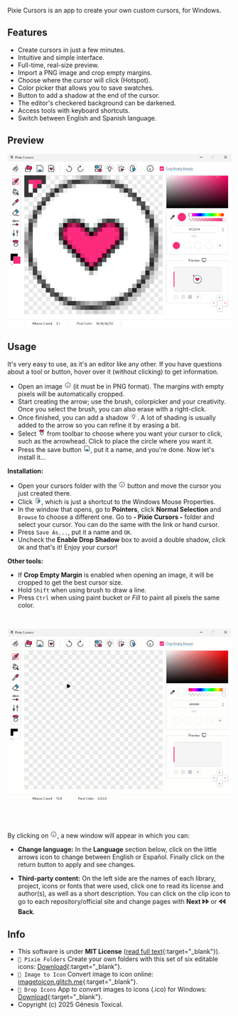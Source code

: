 Pixie Cursors is an app to create your own custom cursors, for Windows.

## Features
* Create cursors in just a few minutes.
* Intuitive and simple interface.
* Full-time, real-size preview.
* Import a PNG image and crop empty margins.
* Choose where the cursor will click (Hotspot).
* Color picker that allows you to save swatches.
* Button to add a shadow at the end of the cursor.
* The editor's checkered background can be darkened.
* Access tools with keyboard shortcuts.
* Switch between English and Spanish language.

## Preview
<picture><img alt="Pixie Cursors create cursors app" src="assets/Pixie-Cursors-App.png"/></picture>

## Usage
It's very easy to use, as it's an editor like any other. If you have questions about a tool or button, hover over it (without clicking) to get information.

- Open an image ![_Open](assets/buttons/_Info.png) (it must be in PNG format). The margins with empty pixels will be automatically cropped.
- Start creating the arrow; use the brush, colorpicker and your creativity. Once you select the brush, you can also erase with a right-click.
- Once finished, you can add a shadow ![_Shadow](assets/buttons/_Shadow.png). A lot of shading is usually added to the arrow so you can refine it by erasing a bit.
- Select ![_Hotspot](assets/buttons/_Hotspot.png) from toolbar to choose where you want your cursor to click, such as the arrowhead. Click to place the circle where you want it.
- Press the save button ![_Save](assets/buttons/_Save.png), put it a name, and you're done. Now let's install it...

**Installation:**
- Open your cursors folder with the ![_CursorsFolder](assets/buttons/_Info.png) button and move the cursor you just created there.
- Click ![_MouseProperties](assets/buttons/_MouseProperties.png), which is just a shortcut to the Windows Mouse Properties.
- In the window that opens, go to **Pointers**, click **Normal Selection** and `Browse` to choose a different one. Go to **- Pixie Cursors -** folder and select your cursor. You can do the same with the link or hand cursor.
- Press `Save As...`, put it a name and `OK`.
- Uncheck the **Enable Drop Shadow** box to avoid a double shadow, click `OK` and that's it! Enjoy your cursor!

**Other tools:**
- If **Crop Empty Margin** is enabled when opening an image, it will be cropped to get the best cursor size.
- Hold `Shift` when using brush to draw a line.
- Press `Ctrl` when using paint bucket or *Fill* to paint all pixels the same color.

<br>

<picture><img src="assets/Pixie-Cursors-Usage.gif"/></picture>

<br></br>

By clicking on ![_Info](assets/buttons/_Info.png), a new window will appear in which you can:

- **Change language:** In the **Language** section below, click on the little arrows icon to change between English or Español. Finally click on the return button to apply and see changes.
     
- **Third-party content:** On the left side are the names of each library, project, icons or fonts that were used, click one to read its license and author(s), as well as a short description. You can click on the clip icon to go to each repository/official site and change pages with **Next 🢖🢖** or **🢔🢔 Back**.

## Info
* This software is under **MIT License** ([read full text](https://github.com/genesistoxical/cystal-folders/blob/master/LICENSE){:target="_blank"}).
* `🤍 Pixie Folders` Create your own folders with this set of six editable icons: [Download](https://genesistoxical.github.io/pixie-folders/){:target="_blank"}.
* `🤍 Image to Icon` Convert image to icon online: [imagetoicon.glitch.me](https://imagetoicon.glitch.me/){:target="_blank"}.
* `🤍 Drop Icons` App to convert images to icons (.ico) for Windows: [Download](https://genesistoxical.github.io/drop-icons/){:target="_blank"}.
* Copyright (c) 2025 Génesis Toxical.

<br>
<style>
    h2.project-tagline:before {content: "Create your own custom cursors in a few second";}
    a.btn:nth-child(3):after {content: "ownload Portable";}
    a.btn:nth-child(4):after {content: "ownload Installer";}
</style>

